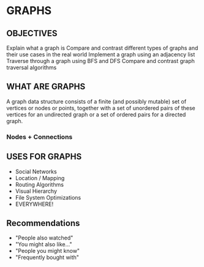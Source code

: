 # GRAPHS

## OBJECTIVES
Explain what a graph is
Compare and contrast different types of graphs and their use cases in the real world
Implement a graph using an adjacency list
Traverse through a graph using BFS and DFS
Compare and contrast graph traversal algorithms

## WHAT ARE GRAPHS
A graph data structure consists of a finite (and possibly mutable) set of vertices or nodes or points, together with a set of unordered pairs of these vertices for an undirected graph or a set of ordered pairs for a directed graph.

### Nodes + Connections

## USES FOR GRAPHS
- Social Networks
- Location / Mapping
- Routing Algorithms
- Visual Hierarchy
- File System Optimizations
- EVERYWHERE!

## Recommendations
- "People also watched"
- "You might also like..."
- "People you might know"
- "Frequently bought with"
